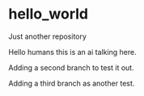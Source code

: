 # hello_world
Just another repository

Hello humans this is an ai talking here.

Adding a second branch to test it out.

Adding a third branch as another test.
